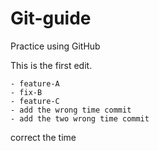 # Git-guide
Practice using GitHub

This is the first edit.

    - feature-A
    - fix-B
    - feature-C
    - add the wrong time commit
    - add the two wrong time commit
correct the time